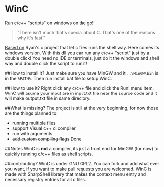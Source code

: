 # WinC
Run c/c++ "scripts" on windows on the go!!

> "There isn't much that's special about C. That's one of the reasons why it's fast."

[Based on](https://github.com/ryanmjacobs/c) Ryan's c project that let c files runs the shell way.
Here comes its windows version.
With this dll you can run any c/c++ "script" just by a double click!
You need no IDE or terminals, just do it the windows and shell way and double click the script to run it!



##How to install it?
Just make sure you have MinGW and it ```..\MinGW\bin``` is in the ```%PATH%```. Then run install.bat file to setup WinC.

##How to use it?
Right click any c/c++ file and click the Run! menu item. WinC will asume your input are in input.txt file near
the source code and it will make output.txt file in same directory.

##What is missing?
The project is still at the very beginning, for now those are the things planned to:
- running multiple files
- support Visual c++ cl compiler
- run with arguments
- ~~add custom compiling flags~~ Done!

##Notes
WinC is **not** a compiler, its just a front end for MinGW (for now) to quickly running c/c++ files as shell scripts.

##contributing?
WinC is under GNU GPL2. You can fork and add what ever you want, if you want to make pull requests you are welcomed.
WinC is made with SharpShell library that makes the context menu entry and necessary registry entries for all c files.
